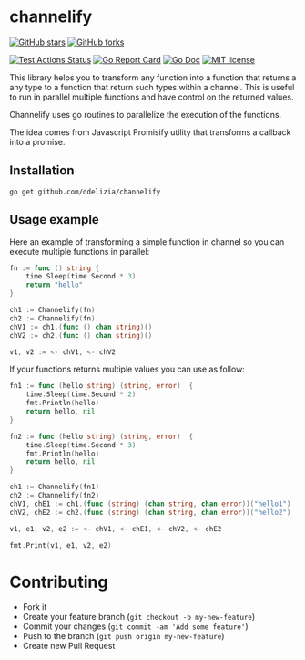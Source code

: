 # channelify

[![GitHub stars](https://img.shields.io/github/stars/ddelizia/channelify.svg?style=social&label=Star&maxAge=2592000)](https://GitHub.com/ddelizia/channelify/stargazers/) 
[![GitHub forks](https://img.shields.io/github/forks/ddelizia/channelify.svg?style=social&label=Fork&maxAge=2592000)](https://GitHub.com/ddelizia/channelify/network/) 

[![Test Actions Status](https://github.com/ddelizia/channelify/workflows/Test/badge.svg)](https://github.com/ddelizia/channelify/actions)
[![Go Report Card](https://goreportcard.com/badge/github.com/ddelizia/channelify)](https://goreportcard.com/report/github.com/ddelizia/channelify)
[![Go Doc](https://godoc.org/github.com/channelify/channelify?status.svg)](https://godoc.org/github.com/ddelizia/channelify) 
[![MIT license](https://img.shields.io/badge/License-MIT-blue.svg)](https://lbesson.mit-license.org/)


This library helps you to transform any function into a function that returns a any type to a function that return such types within a channel. This is useful to run in parallel multiple functions and have control on the returned values.

Channelify uses go routines to parallelize the execution of the functions. 

The idea comes from Javascript Promisify utility that transforms a callback into a promise.

## Installation

```
go get github.com/ddelizia/channelify
```


## Usage example

Here an example of transforming a simple function in channel so you can execute multiple functions in parallel:

```go
fn := func () string {
    time.Sleep(time.Second * 3)
    return "hello"
}

ch1 := Channelify(fn)
ch2 := Channelify(fn)
chV1 := ch1.(func () chan string)()
chV2 := ch2.(func () chan string)()

v1, v2 := <- chV1, <- chV2
```

If your functions returns multiple values you can use as follow:

```go
fn1 := func (hello string) (string, error)  {
    time.Sleep(time.Second * 2)
    fmt.Println(hello)
    return hello, nil
}

fn2 := func (hello string) (string, error)  {
    time.Sleep(time.Second * 3)
    fmt.Println(hello)
    return hello, nil
}

ch1 := Channelify(fn1)
ch2 := Channelify(fn2)
chV1, chE1 := ch1.(func (string) (chan string, chan error))("hello1")
chV2, chE2 := ch2.(func (string) (chan string, chan error))("hello2")

v1, e1, v2, e2 := <- chV1, <- chE1, <- chV2, <- chE2

fmt.Print(v1, e1, v2, e2)
```

# Contributing

 * Fork it
 * Create your feature branch (`git checkout -b my-new-feature`)
 * Commit your changes (`git commit -am 'Add some feature'`)
 * Push to the branch (`git push origin my-new-feature`)
 * Create new Pull Request


